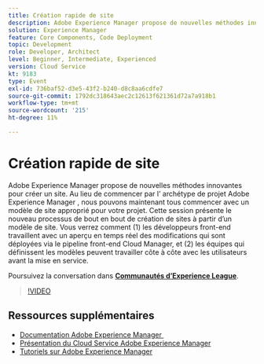 ```yaml
---
title: Création rapide de site
description: Adobe Experience Manager propose de nouvelles méthodes innovantes pour créer un site. Au lieu de commencer par l’ archétype de projet Adobe Experience Manager , nous pouvons maintenant tous commencer avec un modèle de site approprié pour votre projet. Cette session présente le nouveau processus de bout en bout de création de sites à partir d’un modèle de site. Vous verrez comment (1) les développeurs front-end travaillent avec un aperçu en temps réel des modifications qui sont déployées via le pipeline front-end Cloud Manager, et (2) les équipes qui définissent les modèles peuvent travailler côte à côte avec les utilisateurs avant la mise en service.
solution: Experience Manager
feature: Core Components, Code Deployment
topic: Development
role: Developer, Architect
level: Beginner, Intermediate, Experienced
version: Cloud Service
kt: 9183
type: Event
exl-id: 736baf52-d3e5-43f2-b240-d8c8aa6cdfe7
source-git-commit: 1792dc318643aec2c12613f621361d72a7a918b1
workflow-type: tm+mt
source-wordcount: '215'
ht-degree: 11%

---
```


# Création rapide de site

Adobe Experience Manager propose de nouvelles méthodes innovantes pour créer un site. Au lieu de commencer par l’ archétype de projet Adobe Experience Manager , nous pouvons maintenant tous commencer avec un modèle de site approprié pour votre projet. Cette session présente le nouveau processus de bout en bout de création de sites à partir d’un modèle de site. Vous verrez comment (1) les développeurs front-end travaillent avec un aperçu en temps réel des modifications qui sont déployées via le pipeline front-end Cloud Manager, et (2) les équipes qui définissent les modèles peuvent travailler côte à côte avec les utilisateurs avant la mise en service.

Poursuivez la conversation dans **[Communautés d’Experience League](https://adobe.ly/2Y4sJMf)**.

>[!VIDEO](https://video.tv.adobe.com/v/337721/?quality=12&learn=on&hidetitle=true)

## Ressources supplémentaires

- [Documentation Adobe Experience Manager ](https://experienceleague.adobe.com/docs/experience-manager-cloud-service.html?lang=fr)
- [Présentation du Cloud Service Adobe Experience Manager](https://experienceleague.adobe.com/docs/experience-manager-cloud-service/overview/home.html?lang=fr)
- [Tutoriels sur Adobe Experience Manager](https://experienceleague.adobe.com/docs/experience-manager-tutorials.html?lang=fr)
